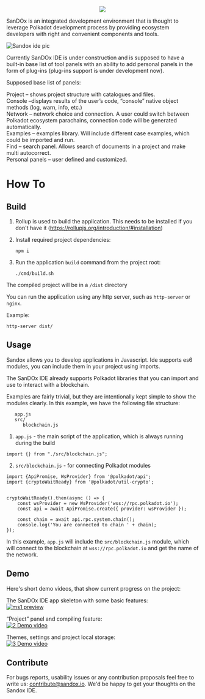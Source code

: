<p align="center">
<img src="https://github-production-user-asset-6210df.s3.amazonaws.com/130372146/279723964-56be4efe-9203-40bc-8116-ed0464f069ed.jpg" />
</p>


SanDOx is an integrated development environment that is thought to leverage Polkadot development process by providing ecosystem developers with right and convenient components and tools.

![Sandox ide pic](https://user-images.githubusercontent.com/130372146/234008638-f55a3bde-3482-41c5-9b40-6828128ee33d.png)

Currently SanDOx IDE is under construction and is supposed to have a built-in base list of tool panels with an ability to add personal panels in the form of plug-ins (plug-ins support is under development now).

Supposed base list of panels:

Project – shows project structure with catalogues and files.  
Console –displays results of the user’s code, “console” native object methods (log, warn, info, etc.)  
Network – network choice and connection. A user could switch between Polkadot ecosystem parachains, connection code will be generated automatically.  
Examples – examples library. Will include different case examples, which could be imported and run.  
Find – search panel. Allows search of documents in a project and make multi autocorrect.  
Personal panels – user defined and customized.

# How To
## Build

1) Rollup is used to build the application. This needs to be installed if you don't have it (https://rollupjs.org/introduction/#installation)

2) Install required project dependencies:

    `npm i`

3) Run the application `build` command from the project root:

    `./cmd/build.sh`

The compiled project will be in a `/dist` directory

You can run the application using any http server, such as `http-server` or `nginx`.

Example: 

   `http-server dist/`

## Usage

Sandox allows you to develop applications in Javascript. Ide supports es6 modules, you can include them in your project using imports.

The SanDOx IDE already supports Polkadot libraries that you can import and use to interact with a blockchain.

Examples are fairly trivial, but they are intentionally kept simple to show the modules clearly.
In this example, we have the following file structure:

```
   app.js
   src/
      blockchain.js
```

1)   `app.js` - the main script of the application, which is always running during the build

```import {} from "./src/blockchain.js";```

2)   `src/blockchain.js` - for connecting Polkadot modules

```
import {ApiPromise, WsProvider} from '@polkadot/api';
import {cryptoWaitReady} from '@polkadot/util-crypto';


cryptoWaitReady().then(async () => {
    const wsProvider = new WsProvider('wss://rpc.polkadot.io');
    const api = await ApiPromise.create({ provider: wsProvider }); 

    const chain = await api.rpc.system.chain();
    console.log('You are connected to chain ' + chain);
});
```

In this example, `app.js` will include the `src/blockchain.js` module, which will connect to the blockchain at `wss://rpc.polkadot.io` and get the name of the network.


## Demo

Here's short demo videos, that show current progress on the project:  

The SanDOx IDE app skeleton with some basic features:  
[![ms1 preview](http://i3.ytimg.com/vi/42MsyZh1HRg/hqdefault.jpg)](https://youtu.be/42MsyZh1HRg)

“Project” panel and compiling feature:  
[![2 Demo video](https://img.youtube.com/vi/jkzKwSGnxCg/hqdefault.jpg)](https://youtu.be/jkzKwSGnxCg)

Themes, settings and project local storage:  
[![3 Demo video](http://i3.ytimg.com/vi/feuukkLKpY0/hqdefault.jpg)](https://youtu.be/feuukkLKpY0)

## Contribute

For bugs reports, usability issues or any contribution proposals feel free to write us: [contribute@sandox.io](mailto:contribute@sandox.io). We'd be happy to get your thoughts on the Sandox IDE.
